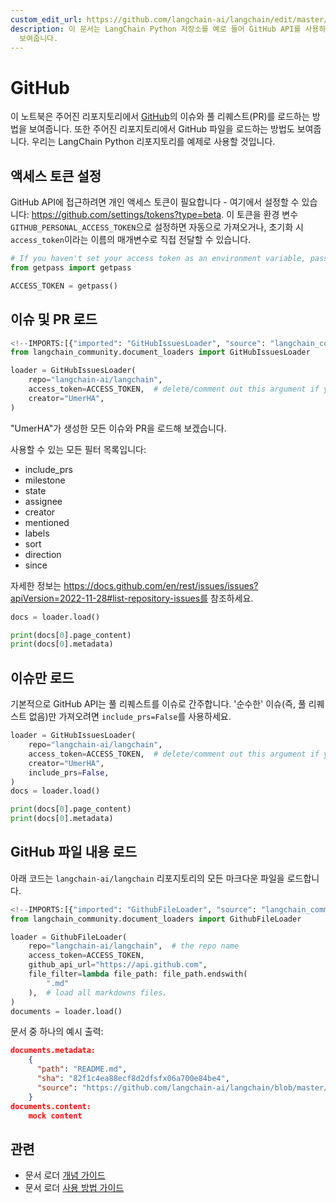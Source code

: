 ```yaml
---
custom_edit_url: https://github.com/langchain-ai/langchain/edit/master/docs/docs/integrations/document_loaders/github.ipynb
description: 이 문서는 LangChain Python 저장소를 예로 들어 GitHub API를 사용하여 이슈 및 PR을 로드하는 방법을
  보여줍니다.
---
```


# GitHub

이 노트북은 주어진 리포지토리에서 [GitHub](https://github.com/)의 이슈와 풀 리퀘스트(PR)를 로드하는 방법을 보여줍니다. 또한 주어진 리포지토리에서 GitHub 파일을 로드하는 방법도 보여줍니다. 우리는 LangChain Python 리포지토리를 예제로 사용할 것입니다.

## 액세스 토큰 설정

GitHub API에 접근하려면 개인 액세스 토큰이 필요합니다 - 여기에서 설정할 수 있습니다: https://github.com/settings/tokens?type=beta. 이 토큰을 환경 변수 `GITHUB_PERSONAL_ACCESS_TOKEN`으로 설정하면 자동으로 가져오거나, 초기화 시 `access_token`이라는 이름의 매개변수로 직접 전달할 수 있습니다.

```python
# If you haven't set your access token as an environment variable, pass it in here.
from getpass import getpass

ACCESS_TOKEN = getpass()
```


## 이슈 및 PR 로드

```python
<!--IMPORTS:[{"imported": "GitHubIssuesLoader", "source": "langchain_community.document_loaders", "docs": "https://api.python.langchain.com/en/latest/document_loaders/langchain_community.document_loaders.github.GitHubIssuesLoader.html", "title": "GitHub"}]-->
from langchain_community.document_loaders import GitHubIssuesLoader
```


```python
loader = GitHubIssuesLoader(
    repo="langchain-ai/langchain",
    access_token=ACCESS_TOKEN,  # delete/comment out this argument if you've set the access token as an env var.
    creator="UmerHA",
)
```


"UmerHA"가 생성한 모든 이슈와 PR을 로드해 보겠습니다.

사용할 수 있는 모든 필터 목록입니다:
- include_prs
- milestone
- state
- assignee
- creator
- mentioned
- labels
- sort
- direction
- since

자세한 정보는 https://docs.github.com/en/rest/issues/issues?apiVersion=2022-11-28#list-repository-issues를 참조하세요.

```python
docs = loader.load()
```


```python
print(docs[0].page_content)
print(docs[0].metadata)
```


## 이슈만 로드

기본적으로 GitHub API는 풀 리퀘스트를 이슈로 간주합니다. '순수한' 이슈(즉, 풀 리퀘스트 없음)만 가져오려면 `include_prs=False`를 사용하세요.

```python
loader = GitHubIssuesLoader(
    repo="langchain-ai/langchain",
    access_token=ACCESS_TOKEN,  # delete/comment out this argument if you've set the access token as an env var.
    creator="UmerHA",
    include_prs=False,
)
docs = loader.load()
```


```python
print(docs[0].page_content)
print(docs[0].metadata)
```


## GitHub 파일 내용 로드

아래 코드는 `langchain-ai/langchain` 리포지토리의 모든 마크다운 파일을 로드합니다.

```python
<!--IMPORTS:[{"imported": "GithubFileLoader", "source": "langchain_community.document_loaders", "docs": "https://api.python.langchain.com/en/latest/document_loaders/langchain_community.document_loaders.github.GithubFileLoader.html", "title": "GitHub"}]-->
from langchain_community.document_loaders import GithubFileLoader
```


```python
loader = GithubFileLoader(
    repo="langchain-ai/langchain",  # the repo name
    access_token=ACCESS_TOKEN,
    github_api_url="https://api.github.com",
    file_filter=lambda file_path: file_path.endswith(
        ".md"
    ),  # load all markdowns files.
)
documents = loader.load()
```


문서 중 하나의 예시 출력:

```json
documents.metadata: 
    {
      "path": "README.md",
      "sha": "82f1c4ea88ecf8d2dfsfx06a700e84be4",
      "source": "https://github.com/langchain-ai/langchain/blob/master/README.md"
    }
documents.content:
    mock content
```


## 관련

- 문서 로더 [개념 가이드](/docs/concepts/#document-loaders)
- 문서 로더 [사용 방법 가이드](/docs/how_to/#document-loaders)